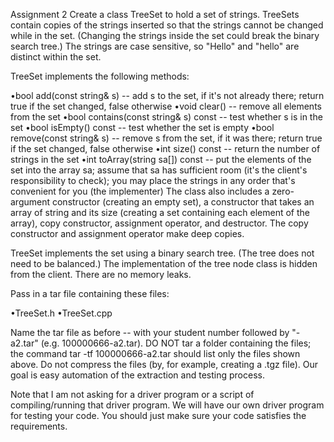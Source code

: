 Assignment 2
Create a class TreeSet to hold a set of strings.  TreeSets contain copies of the strings inserted so that the strings cannot be changed while in the set.  (Changing the strings inside the set could break the binary search tree.) The strings are case sensitive, so "Hello" and "hello" are distinct within the set. 

TreeSet implements the following methods:

•bool add(const string& s) -- add s to the set, if it's not already there; return true if the set changed, false otherwise •void clear() -- remove all elements from the set •bool contains(const string& s) const -- test whether s is in the set •bool isEmpty() const -- test whether the set is empty •bool remove(const string& s) -- remove s from the set, if it was there; return true if the set changed, false otherwise •int size() const -- return the number of strings in the set •int toArray(string sa[]) const -- put the elements of the set into the array sa; assume that sa has sufficient room (it's the client's responsibility to check); you may place the strings in any order that's convenient for you (the implementer) The class also includes a zero-argument constructor (creating an empty set), a constructor that takes an array of string and its size (creating a set containing each element of the array), copy constructor, assignment operator, and destructor. The copy constructor and assignment operator make deep copies.

TreeSet implements the set using a binary search tree. (The tree does not need to be balanced.) The implementation of the tree node class is hidden from the client. There are no memory leaks.

Pass in a tar file containing these files:

•TreeSet.h •TreeSet.cpp

Name the tar file as before -- with your student number followed by "-a2.tar" (e.g. 100000666-a2.tar).  DO NOT tar a folder containing the files; the command tar -tf 100000666-a2.tar should list only the files shown above. Do not compress the files (by, for example, creating a .tgz file).  Our goal is easy automation of the extraction and testing process.

Note that I am not asking for a driver program or a script of compiling/running that driver program. We will have our own driver program for testing your code. You should just make sure your code satisfies the requirements.
